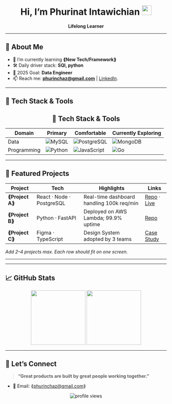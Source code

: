 <!-- Banner / Cover -->
<h1 align="center">Hi, I’m Phurinat Intawichian <img height="30" src="https://em-content.zobj.net/thumbs/120/apple/354/waving-hand_1f44b.png" /></h1>

<p align="center">
  <strong>Lifelong Learner</strong><br/>
</p>

---

## 🚀 About Me
- 🌱  I’m currently learning **⟪New Tech/Framework⟫**  
- 🛠  Daily driver stack: **SQl, python**  
- 🎯  2025 Goal: **Data Engineer**  
- 📫  Reach me: **phurinchaz@gmail.com** | [LinkedIn](https://www.linkedin.com/in/phurinut-intawichian-b03107369/).

---

## 🧰 Tech Stack & Tools
<div align="center">

## 🧰 Tech Stack & Tools

| Domain | Primary | Comfortable | Currently Exploring |
|--------|---------|-------------|---------------------|
| Data   | ![MySQL](https://img.shields.io/badge/MySQL-4169E1?logo=mysql&logoColor=white) | ![PostgreSQL](https://img.shields.io/badge/PostgreSQL-336791?logo=postgresql&logoColor=white) | ![MongoDB](https://img.shields.io/badge/MongoDB-47A248?logo=mongodb&logoColor=white) |
| Programming | ![Python](https://img.shields.io/badge/Python-3776AB?logo=python&logoColor=white) | ![JavaScript](https://img.shields.io/badge/JavaScript-F7DF1E?logo=javascript&logoColor=black) | ![Go](https://img.shields.io/badge/Go-00ADD8?logo=go&logoColor=white) |

</div>

---

## 📌 Featured Projects
| Project | Tech | Highlights | Links |
|---------|------|-----------|-------|
| **⟪Project A⟫** | React · Node · PostgreSQL | Real-time dashboard handling 100k req/min | [Repo](⟪url⟫) · [Live](⟪url⟫) |
| **⟪Project B⟫** | Python · FastAPI | Deployed on AWS Lambda; 99.9% uptime | [Repo](⟪url⟫) |
| **⟪Project C⟫** | Figma · TypeScript | Design System adopted by 3 teams | [Case Study](⟪url⟫) |

_Add 2–4 projects max. Each row should fit on one screen._

---

---

## 📈 GitHub Stats
<div align="center">
  <img height="170" src="https://github-readme-stats.vercel.app/api?username=⟪USERNAME⟫&show_icons=true&hide_border=true" />
  <img height="170" src="https://github-readme-stats.vercel.app/api/top-langs/?username=⟪USERNAME⟫&layout=compact&hide_border=true" />
</div>

---

## 🤝 Let’s Connect
> **“Great products are built by great people working together.”**

- 💌 Email: ⟪phurinchaz@gmail.com⟫  

<p align="center">
  <img src="https://komarev.com/ghpvc/?username=⟪USERNAME⟫&style=flat-square" alt="profile views"/>
</p>

